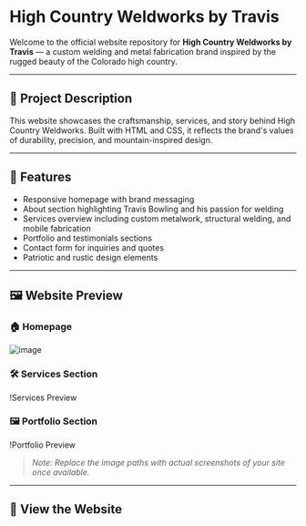 # High Country Weldworks by Travis

Welcome to the official website repository for **High Country Weldworks by Travis** — a custom welding and metal fabrication brand inspired by the rugged beauty of the Colorado high country.

---

## 🔧 Project Description

This website showcases the craftsmanship, services, and story behind High Country Weldworks. Built with HTML and CSS, it reflects the brand's values of durability, precision, and mountain-inspired design.

---

## 🌟 Features

- Responsive homepage with brand messaging
- About section highlighting Travis Bowling and his passion for welding
- Services overview including custom metalwork, structural welding, and mobile fabrication
- Portfolio and testimonials sections
- Contact form for inquiries and quotes
- Patriotic and rustic design elements

---

## 🖼️ Website Preview

### 🏠 Homepage
![image](https://github.com/user-attachments/assets/ffcb93c0-f35d-4bf1-a565-3106e0ddbbf5)

### 🛠️ Services Section
!Services Preview

### 🖼️ Portfolio Section
!Portfolio Preview

> _Note: Replace the image paths with actual screenshots of your site once available._

---

## 🚀 View the Website
